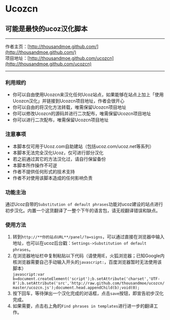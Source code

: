 # Ucozcn
## 可能是最快的ucoz汉化脚本

---

作者主页：[http://thousandmoe.github.com/](http://thousandmoe.github.com/)  
项目地址：[http://thousandmoe.github.com/ucozcn](http://thousandmoe.github.com/ucozcn)  

---

### 利用规约 ###
* 你可以自由使用Ucozcn来汉化任何Ucoz站点，如果能够在站点上加上「使用Ucozcn汉化」并链接到Ucozcn项目地址，作者会很开心
* 你可以自由的将汉化方法转载，唯需保留Ucozcn项目地址
* 你可以修改Ucozcn的源码并进行二次配布，唯需保留Ucozcn项目地址
* 你可以进行二次配布，唯需保留Ucozcn项目地址

### 注意事项 ###
* 本脚本仅可用于Ucoz.com自助建站（包括ucoz.com/ucoz.net等系列）
* 本脚本无法完全汉化Ucoz，仅可进行部分汉化
* 若之前通过其它的方法汉化过，请自行保留备份
* 本脚本所作操作不可逆
* 作者不提供任何形式的技术支持
* 作者不对使用该脚本造成的任何影响负责

### 功能主治 ###
通过Ucoz自带的`Substitution of default phrases`功能对ucoz建设的站点进行初步汉化。内置一个这货翻译了一整个下午的语言包，请无视翻译错误和缺点。

### 使用方法 ###
1. 转到`http://**你的站点URL**/panel/?a=signs`，可以通过直接在浏览器中输入地址，也可以在ucoz后台戳：`Settings->Substitution of default phrases`。
2. 在浏览器地址栏中复制粘贴以下代码（请使用IE，火狐浏览器；已知Google内核浏览器需要自己手动输入开头的`javascript:`，百度浏览器暂时无法使用该脚本）  
`
javascript:var b=document.createElement('script');b.setAttribute('charset','UTF-8');b.setAttribute('src','http://raw.github.com/thousandmoe/ucozcn/master/ucozcn.js');document.head.appendChild(b);void(0);
`
3. 按下回车，等待弹出一个汉化完成的对话框，点击`save`按钮，即宣告初步汉化完成。
4. 如果需要，点击右上角的`Find phrases in templates`进行进一步的翻译工作。
